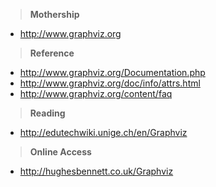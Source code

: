 > __Mothership__

* http://www.graphviz.org


> __Reference__

* http://www.graphviz.org/Documentation.php
* http://www.graphviz.org/doc/info/attrs.html
* http://www.graphviz.org/content/faq

> __Reading__

* http://edutechwiki.unige.ch/en/Graphviz

> __Online Access__

* http://hughesbennett.co.uk/Graphviz
